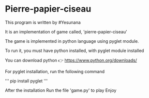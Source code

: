# Pierre-papier-ciseau

This program is written by #Yesunana

It is an implementation of game called, 'pierre-papier-ciseau'

The game is implemented in python language using pyglet module. 

To run it, you must have python installed, with pyglet module installed 

You can download python 👉 https://www.python.org/downloads/ 

For pyglet installation, run the following command 

'''
pip install pyglet
'''

After the installation 
Run the file 'game.py' to play 
Enjoy 
